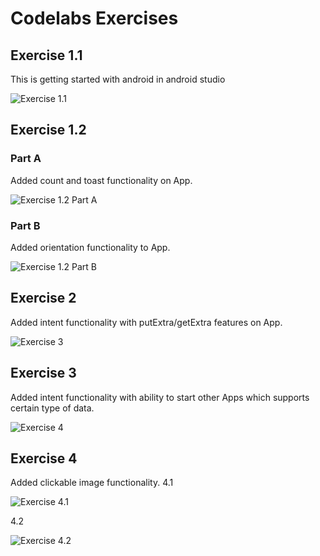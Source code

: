 # Codelabs Exercises
## Exercise 1.1
This is getting started with android in android studio

![Exercise 1.1](./images/ex1.1.png)

## Exercise 1.2
### Part A
Added count and toast functionality on App.

![Exercise 1.2 Part A](./images/ex1.2B.png)

### Part B
Added orientation functionality to App.

![Exercise 1.2 Part B](./images/ex1.2A.png)

## Exercise 2
Added intent functionality with putExtra/getExtra features on App.

![Exercise 3](./images/ex2.png)


## Exercise 3
Added intent functionality with ability to start other Apps which supports certain type of data.

![Exercise 4](./images/ex3.png)


## Exercise 4
Added clickable image functionality.
4.1

![Exercise 4.1](./images/ex4.1.png)

4.2

![Exercise 4.2](./images/ex4.2.png)
